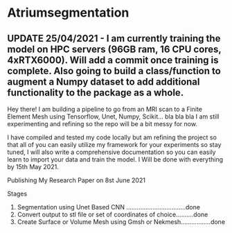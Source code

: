 # Atriumsegmentation
UPDATE 25/04/2021 - I am currently training the model on HPC servers (96GB ram, 16 CPU cores, 4xRTX6000). Will add a commit once training is complete. Also going to build a class/function to augment a Numpy dataset to add additional functionality to the package as a whole.
---------------------------------------------------------------------------------------------------------------------------------------------------------------------------------
Hey there! I am building a pipeline to go from an MRI scan to a Finite Element Mesh using Tensorflow, Unet, Numpy, Scikit... bla bla bla
I am still experimenting and refining so the repo will be a bit messy for now.

I have compiled and tested my code locally but am refining the project so that all of you can easily utilize my framework for your experiments so stay tuned, I will also write a comprehensive documentation so you can easily learn to import your data and train the model. I Will be done with everything by 15th May 2021.

Publishing My Research Paper on 8st June 2021

Stages
1. Segmentation using Unet Based CNN ..................................done
2. Convert output to stl file or set of coordinates of choice..........done
3. Create Surface or Volume Mesh using Gmsh or Nekmesh.................done
